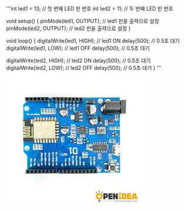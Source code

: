 '''int led1 = 13;  // 첫 번째 LED 핀 번호
int led2 = 11;  // 두 번째 LED 핀 번호

void setup() {
  pinMode(led1, OUTPUT);  // led1 핀을 출력으로 설정
  pinMode(led2, OUTPUT);  // led2 핀을 출력으로 설정
}

void loop() {
  digitalWrite(led1, HIGH);  // led1 ON
  delay(500);                // 0.5초 대기
  digitalWrite(led1, LOW);   // led1 OFF
  delay(500);                // 0.5초 대기

  digitalWrite(led2, HIGH);  // led2 ON
  delay(500);                // 0.5초 대기
  digitalWrite(led2, LOW);   // led2 OFF
  delay(500);                // 0.5초 대기
}
'''
![아두이노](다운로드.jpg)

